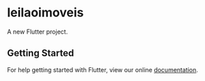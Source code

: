 # leilaoimoveis

A new Flutter project.

## Getting Started

For help getting started with Flutter, view our online
[documentation](https://flutter.io/).
